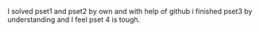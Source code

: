 I solved pset1 and pset2 by own and with help of github i finished pset3 by understanding and I feel pset 4 is tough.
